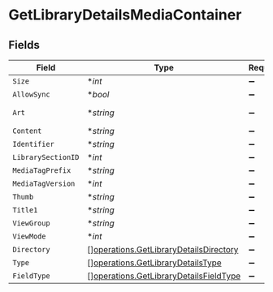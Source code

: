 # GetLibraryDetailsMediaContainer


## Fields

| Field                                                                                            | Type                                                                                             | Required                                                                                         | Description                                                                                      | Example                                                                                          |
| ------------------------------------------------------------------------------------------------ | ------------------------------------------------------------------------------------------------ | ------------------------------------------------------------------------------------------------ | ------------------------------------------------------------------------------------------------ | ------------------------------------------------------------------------------------------------ |
| `Size`                                                                                           | **int*                                                                                           | :heavy_minus_sign:                                                                               | N/A                                                                                              | 29                                                                                               |
| `AllowSync`                                                                                      | **bool*                                                                                          | :heavy_minus_sign:                                                                               | N/A                                                                                              | false                                                                                            |
| `Art`                                                                                            | **string*                                                                                        | :heavy_minus_sign:                                                                               | N/A                                                                                              | /:/resources/movie-fanart.jpg                                                                    |
| `Content`                                                                                        | **string*                                                                                        | :heavy_minus_sign:                                                                               | N/A                                                                                              | secondary                                                                                        |
| `Identifier`                                                                                     | **string*                                                                                        | :heavy_minus_sign:                                                                               | N/A                                                                                              | com.plexapp.plugins.library                                                                      |
| `LibrarySectionID`                                                                               | **int*                                                                                           | :heavy_minus_sign:                                                                               | N/A                                                                                              | 1                                                                                                |
| `MediaTagPrefix`                                                                                 | **string*                                                                                        | :heavy_minus_sign:                                                                               | N/A                                                                                              | /system/bundle/media/flags/                                                                      |
| `MediaTagVersion`                                                                                | **int*                                                                                           | :heavy_minus_sign:                                                                               | N/A                                                                                              | 1701731894                                                                                       |
| `Thumb`                                                                                          | **string*                                                                                        | :heavy_minus_sign:                                                                               | N/A                                                                                              | /:/resources/movie.png                                                                           |
| `Title1`                                                                                         | **string*                                                                                        | :heavy_minus_sign:                                                                               | N/A                                                                                              | Movies                                                                                           |
| `ViewGroup`                                                                                      | **string*                                                                                        | :heavy_minus_sign:                                                                               | N/A                                                                                              | secondary                                                                                        |
| `ViewMode`                                                                                       | **int*                                                                                           | :heavy_minus_sign:                                                                               | N/A                                                                                              | 65592                                                                                            |
| `Directory`                                                                                      | [][operations.GetLibraryDetailsDirectory](../../models/operations/getlibrarydetailsdirectory.md) | :heavy_minus_sign:                                                                               | N/A                                                                                              |                                                                                                  |
| `Type`                                                                                           | [][operations.GetLibraryDetailsType](../../models/operations/getlibrarydetailstype.md)           | :heavy_minus_sign:                                                                               | N/A                                                                                              |                                                                                                  |
| `FieldType`                                                                                      | [][operations.GetLibraryDetailsFieldType](../../models/operations/getlibrarydetailsfieldtype.md) | :heavy_minus_sign:                                                                               | N/A                                                                                              |                                                                                                  |